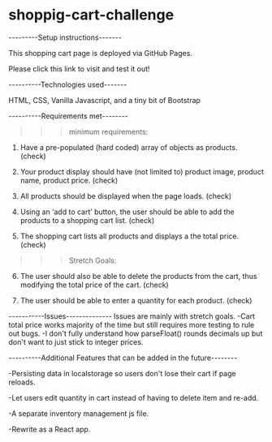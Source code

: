 # shoppig-cart-challenge

---------Setup instructions-------

This shopping cart page is deployed via GitHub Pages. 


Please click this link to visit and test it out!



----------Technologies used-------

HTML, CSS, Vanilla Javascript, and a tiny bit of Bootstrap



----------Requirements met--------

>>>minimum requirements:
1. Have a pre-populated (hard coded) array of objects as products. (check)

2. Your product display should have (not limited to) product image, product name, product price. (check)

3. All products should be displayed when the page loads. (check)

4. Using an ‘add to cart’ button, the user should be able to add the products to a shopping cart list. (check)

5. The shopping cart lists all products and displays a the total price. (check)

>>>Stretch Goals:
6. The user should also be able to delete the products from the cart, thus modifying the total price of the cart. (check)

7. The user should be able to enter a quantity for each product. (check)



-----------Issues--------------
Issues are mainly with stretch goals.
-Cart total price works majority of the time but still requires more testing to rule out bugs.
-I don't fully understand how parseFloat() rounds decimals up but don't want to just stick to integer prices.




----------Additional Features that can be added in the future--------

-Persisting data in localstorage so users don't lose their cart if page reloads.

-Let users edit quantity in cart instead of having to delete item and re-add.

-A separate inventory management js file.

-Rewrite as a React app.


